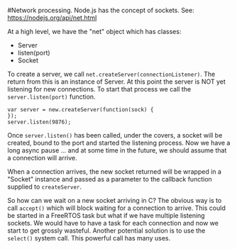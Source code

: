 #Network processing.
Node.js has the concept of sockets.  See: https://nodejs.org/api/net.html

At a high level, we have the "net" object which has classes:

* Server
* listen(port)
* Socket

To create a server, we call `net.createServer(connectionListener)`.  The return from this is an instance
of Server.  At this point the server is NOT yet listening for new connections.  To start that process
we call the `server.listen(port)` function.

```
var server = new.createServer(function(sock) {
});
server.listen(9876);
```

Once `server.listen()` has been called, under the covers, a socket will be created, bound to the port and started
the listening process.  Now we have a long async pause ... and at some time in the future, we should assume that
a connection will arrive.

When a connection arrives, the new socket returned will be wrapped in a "Socket" instance and passed as a parameter
to the callback function supplied to `createServer`.

So how can we wait on a new socket arriving in C?  The obvious way is to call `accept()` which will block waiting for a
connection to arrive.  This could be started in a FreeRTOS task but what if we have multiple listening sockets.  We would have
to have a task for each connection and now we start to get grossly wasteful.  Another potential solution is to use
the `select()` system call.  This powerful call has many uses.
